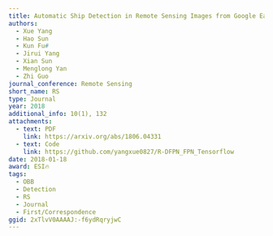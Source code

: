 ```yaml
---
title: Automatic Ship Detection in Remote Sensing Images from Google Earth of Complex Scenes Based on Multiscale Rotation Dense Feature Pyramid Networks
authors:
  - Xue Yang
  - Hao Sun
  - Kun Fu#
  - Jirui Yang
  - Xian Sun
  - Menglong Yan
  - Zhi Guo
journal_conference: Remote Sensing
short_name: RS
type: Journal
year: 2018
additional_info: 10(1), 132
attachments:
  - text: PDF
    link: https://arxiv.org/abs/1806.04331
  - text: Code
    link: https://github.com/yangxue0827/R-DFPN_FPN_Tensorflow
date: 2018-01-18
award: ESI🔥
tags:
  - OBB
  - Detection
  - RS
  - Journal
  - First/Correspondence
ggid: 2xTlvV0AAAAJ:-f6ydRqryjwC
---
```

